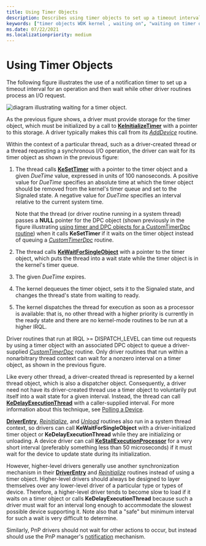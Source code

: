 ```yaml
---
title: Using Timer Objects
description: Describes using timer objects to set up a timeout interval for an operation and then wait while other driver routines process an I/O request.
keywords: ["timer objects WDK kernel , waiting on", "waiting on timer objects", "notification timers WDK kernel", "KeDelayExecutionThread", "KeWaitForSingleObject", "KeInitializeTimer", "KeSetTimer", "DueTime values"]
ms.date: 07/22/2021
ms.localizationpriority: medium
---
```


# Using Timer Objects

The following figure illustrates the use of a notification timer to set up a timeout interval for an operation and then wait while other driver routines process an I/O request.

![diagram illustrating waiting for a timer object.](images/3ketimer.png)

As the previous figure shows, a driver must provide storage for the timer object, which must be initialized by a call to [**KeInitializeTimer**](/windows-hardware/drivers/ddi/wdm/nf-wdm-keinitializetimer) with a pointer to this storage. A driver typically makes this call from its [*AddDevice*](/windows-hardware/drivers/ddi/wdm/nc-wdm-driver_add_device) routine.

Within the context of a particular thread, such as a driver-created thread or a thread requesting a synchronous I/O operation, the driver can wait for its timer object as shown in the previous figure:

1. The thread calls [**KeSetTimer**](/windows-hardware/drivers/ddi/wdm/nf-wdm-kesettimer) with a pointer to the timer object and a given *DueTime* value, expressed in units of 100 nanoseconds. A positive value for *DueTime* specifies an absolute time at which the timer object should be removed from the kernel's timer queue and set to the Signaled state. A negative value for *DueTime* specifies an interval relative to the current system time.

    Note that the thread (or driver routine running in a system thread) passes a **NULL** pointer for the DPC object (shown previously in the figure illustrating [using timer and DPC objects for a CustomTimerDpc routine](registering-and-queuing-a-customtimerdpc-routine.md)) when it calls **KeSetTimer** if it waits on the timer object instead of queuing a [*CustomTimerDpc*](using-a-customtimerdpc-routine.md) routine.

1. The thread calls [**KeWaitForSingleObject**](/windows-hardware/drivers/ddi/wdm/nf-wdm-kewaitforsingleobject) with a pointer to the timer object, which puts the thread into a wait state while the timer object is in the kernel's timer queue.

1. The given *DueTime* expires.

1. The kernel dequeues the timer object, sets it to the Signaled state, and changes the thread's state from waiting to ready.

1. The kernel dispatches the thread for execution as soon as a processor is available: that is, no other thread with a higher priority is currently in the ready state and there are no kernel-mode routines to be run at a higher IRQL.

Driver routines that run at IRQL >= DISPATCH_LEVEL can time out requests by using a timer object with an associated DPC object to queue a driver-supplied [*CustomTimerDpc*](using-a-customtimerdpc-routine.md) routine. Only driver routines that run within a nonarbitrary thread context can wait for a nonzero interval on a timer object, as shown in the previous figure.

Like every other thread, a driver-created thread is represented by a kernel thread object, which is also a dispatcher object. Consequently, a driver need not have its driver-created thread use a timer object to voluntarily put itself into a wait state for a given interval. Instead, the thread can call [**KeDelayExecutionThread**](/windows-hardware/drivers/ddi/wdm/nf-wdm-kedelayexecutionthread) with a caller-supplied interval. For more information about this technique, see [Polling a Device](avoid-polling-devices.md).

[**DriverEntry**](/windows-hardware/drivers/ddi/wdm/nc-wdm-driver_initialize), [*Reinitialize*](/windows-hardware/drivers/ddi/ntddk/nc-ntddk-driver_reinitialize), and [*Unload*](/windows-hardware/drivers/ddi/wdm/nc-wdm-driver_unload) routines also run in a system thread context, so drivers can call **KeWaitForSingleObject** with a driver-initialized timer object or **KeDelayExecutionThread** while they are initializing or unloading. A device driver can call [**KeStallExecutionProcessor**](/windows-hardware/drivers/ddi/ntifs/nf-ntifs-kestallexecutionprocessor) for a very short interval (preferably something less than 50 microseconds) if it must wait for the device to update state during its initialization.

However, higher-level drivers generally use another synchronization mechanism in their [**DriverEntry**](/windows-hardware/drivers/ddi/wdm/nc-wdm-driver_initialize) and [*Reinitialize*](/windows-hardware/drivers/ddi/ntddk/nc-ntddk-driver_reinitialize) routines instead of using a timer object. Higher-level drivers should always be designed to layer themselves over any lower-level driver of a particular type or types of device. Therefore, a higher-level driver tends to become slow to load if it waits on a timer object or calls **KeDelayExecutionThread** because such a driver must wait for an interval long enough to accommodate the slowest possible device supporting it. Note also that a "safe" but minimum interval for such a wait is very difficult to determine.

Similarly, PnP drivers should not wait for other actions to occur, but instead should use the PnP manager's [notification](using-pnp-notification.md) mechanism.
